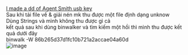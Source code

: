 [I made a dd of Agent Smith usb key](https://ringzer0ctf.com/challenges/20)  
Sau khi tải file về & giải nén mk thu được một file định dạng unknow  
Dùng Strings và mình không thu được gì cả  
kết quả sau khi dùng binwalker và tìm kiếm một hồi thì mình thu được kết quả dưới đây  
 binwalk -W 86b265d37d1fc10b721a2accae04a60d  
![image](https://github.com/thieptrans/RingZero/assets/118431215/a68d9d2c-b439-43b8-816c-098a4f0f4ea7)
